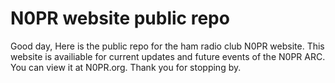 # N0PR website public repo

Good day, 
Here is the public repo for the ham radio club N0PR website.
This website is availiable for current updates and future events of the N0PR ARC.
You can view it at N0PR.org.
Thank you for stopping by.